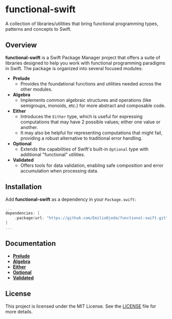 # functional-swift

A collection of libraries/utilities that bring functional programming types, patterns and concepts to Swift.

## Overview

**functional-swift** is a Swift Package Manager project that offers a suite of libraries designed to help you work with functional programming paradigms in Swift. The package is organized into several focused modules:

+ **Prelude** 
    - Provides the foundational functions and utilities needed across the other modules.
+ **Algebra**
    - Implements common algebraic structures and operations (like semigroups, monoids, etc.) for more abstract and composable code.
+ **Either**
    - Introduces the `Either` type, which is useful for expressing computations that may have 2 possible values; either one value or another.
    - It may also be helpful for representing computations that might fail, providing a robust alternative to traditional error handling.
+ **Optional**
    - Extends the capabilities of Swift's built-in `Optional` type with additional "functional" utilities.
+ **Validated**
    - Offers tools for data validation, enabling safe composition and error accumulation when processing data.

## Installation

Add **functional-swift** as a dependency in your `Package.swift`:

```swift
...
dependencies: [
    .package(url: "https://github.com/EmilioOjeda/functional-swift.git", from: "0.0.0")
]
...
```

## Documentation

+ [**Prelude**](Docs/PRELUDE.md)
+ [**Algebra**](Docs/ALGEBRA.md)
+ [**Either**](Docs/EITHER.md)
+ [**Optional**](Docs/OPTIONAL.md)
+ [**Validated**](Docs/VALIDATED.md)

## License

This project is licensed under the MIT License. See the [LICENSE](LICENSE) file for more details.
